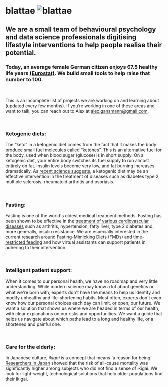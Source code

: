 <br/>

# blattae <img src="http://s0288.pythonanywhere.com/static/insect_.png" alt="blattae" class="inline"/>

## We are a small team of behavioural psychology and data science professionals digitising lifestyle interventions to help people realise their potential. 
### Today, an average female German citizen enjoys 67.5 healthy life years <a href="http://ec.europa.eu/eurostat/statistics-explained/index.php?title=File:Healthy_life_years,_2015_(years)_YB17.png" title="Eurostat">(Eurostat)</a>. We build small tools to help raise that number to 100.

<br/>
 
This is an incomplete list of projects we are working on and learning about (updated every few months).
If you’re working in one of these areas and want to talk, you can reach out to Alex at <a href="mailto:alex.gansmann@gmail.com" target="_top">alex.gansmann@gmail.com</a>.

<br/>

### Ketogenic diets:
The “keto” in a ketogenic diet comes from the fact that it makes the body produce small fuel molecules called “ketones”. This is an alternative fuel for the body, used when blood sugar (glucose) is in short supply. On a ketogenic diet, your entire body switches its fuel supply to run almost entirely on fat. Insulin levels become very low, and fat burning increases dramatically.
As <a href="https://www.sciencedirect.com/science/article/pii/S2211124716305769" title="Keto and MS">recent science suggests</a>, a ketogenic diet may be an effective intervention in the treatment of diseases such as diabetes type 2, multiple sclerosis, rheumatoid arthritis and psoriasis.

<br/>

### Fasting:
Fasting is one of the world's oldest medical treatment methods. Fasting has been shown to be effective in the <a href="http://fastingmovie.com/" title="Fasting">treatment of various cardiovascular diseases</a> such as arthritis, hypertension, fatty liver, type 2 diabetes and, more generally, insulin resistance. We are especially interested in the current research around <a href="http://stm.sciencemag.org/content/9/377/eaai8700.short" title="FMDs">Fasting-Mimicking Diets (FMDs)</a> and <a href="https://www.sciencedirect.com/science/article/pii/S1550413115004623" title="trf">time-restricted feeding</a> and how virtual assistants can support patients in adhering to their intervention.

<br/>

### Intelligent patient support:
When it comes to our personal health, we have no roadmap and very little understanding. While modern science may know a lot about genetics or what we're born with, experts don't have the means to help us identify and modify unhealthy and life-shortening habits. Most often, experts don't even know how our personal choices each day can limit, or open, our future.
We want a solution that shows us where we are headed in terms of our health, with clear explanations on our risks and opportunities. We want a guide that helps us navigate about which paths lead to a long and healthy life, or a shortened and painful one.

<br/>

### Care for the elderly:
In Japanese culture, *ikigai* is a concept that means 'a reason for being'. <a href="http://www.shenjiva.com/709.full.pdf" title="ikigai"> Researchers in Japan</a> showed that the risk of all-cause mortality was significantly higher among subjects who did not find a sense of ikigai. We look for light-weight, technological solutions that help older populations find their ikigai.
